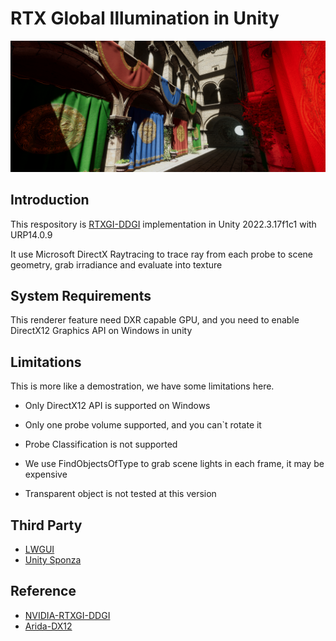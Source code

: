 # RTX Global Illumination in Unity

![sponza_1](./Notes/images/sponza_1.png)

## Introduction

This respository is [RTXGI-DDGI](https://github.com/NVIDIAGameWorks/RTXGI-DDGI?tab=readme-ov-file) implementation in Unity 2022.3.17f1c1 with URP14.0.9

It use Microsoft DirectX Raytracing to trace ray from each probe to scene geometry, grab irradiance and evaluate into texture

## System Requirements

This renderer feature need DXR capable GPU, and you need to enable DirectX12 Graphics API on Windows in unity

## Limitations

This is more like a demostration, we have some limitations here.

- Only DirectX12 API is supported on Windows

- Only one probe volume supported, and you can`t rotate it
- Probe Classification is not supported
- We use FindObjectsOfType to grab scene lights in each frame, it may be expensive
- Transparent object is not tested at this version

## Third Party

- [LWGUI](https://github.com/JasonMa0012/LWGUI)
- [Unity Sponza](https://github.com/Unity-Technologies/Classic-Sponza)

## Reference

- [NVIDIA-RTXGI-DDGI](https://github.com/NVIDIAGameWorks/RTXGI-DDGI?tab=readme-ov-file)
- [Arida-DX12](https://github.com/mateeeeeee/Adria-DX12)